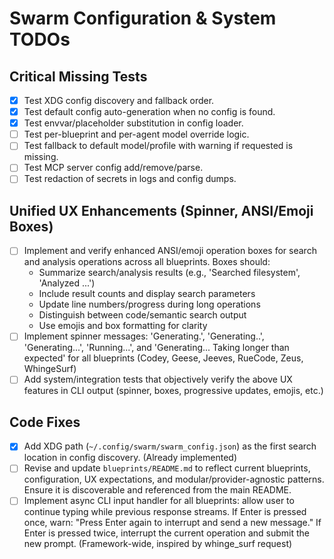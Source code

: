 # Swarm Configuration & System TODOs

## Critical Missing Tests
- [x] Test XDG config discovery and fallback order.
- [x] Test default config auto-generation when no config is found.
- [x] Test envvar/placeholder substitution in config loader.
- [ ] Test per-blueprint and per-agent model override logic.
- [ ] Test fallback to default model/profile with warning if requested is missing.
- [ ] Test MCP server config add/remove/parse.
- [ ] Test redaction of secrets in logs and config dumps.

## Unified UX Enhancements (Spinner, ANSI/Emoji Boxes)
- [ ] Implement and verify enhanced ANSI/emoji operation boxes for search and analysis operations across all blueprints. Boxes should:
    - Summarize search/analysis results (e.g., 'Searched filesystem', 'Analyzed ...')
    - Include result counts and display search parameters
    - Update line numbers/progress during long operations
    - Distinguish between code/semantic search output
    - Use emojis and box formatting for clarity
- [ ] Implement spinner messages: 'Generating.', 'Generating..', 'Generating...', 'Running...', and 'Generating... Taking longer than expected' for all blueprints (Codey, Geese, Jeeves, RueCode, Zeus, WhingeSurf)
- [ ] Add system/integration tests that objectively verify the above UX features in CLI output (spinner, boxes, progressive updates, emojis, etc.)

## Code Fixes
- [x] Add XDG path (`~/.config/swarm/swarm_config.json`) as the first search location in config discovery. (Already implemented)
- [ ] Revise and update `blueprints/README.md` to reflect current blueprints, configuration, UX expectations, and modular/provider-agnostic patterns. Ensure it is discoverable and referenced from the main README.
- [ ] Implement async CLI input handler for all blueprints: allow user to continue typing while previous response streams. If Enter is pressed once, warn: "Press Enter again to interrupt and send a new message." If Enter is pressed twice, interrupt the current operation and submit the new prompt. (Framework-wide, inspired by whinge_surf request)
